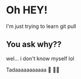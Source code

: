 # Oh HEY!
I'm just trying to learn git pull 

## You ask why??
wel... i don't know myself lol

Tadaaaaaaaaaaa :tada: :rocket:🚀